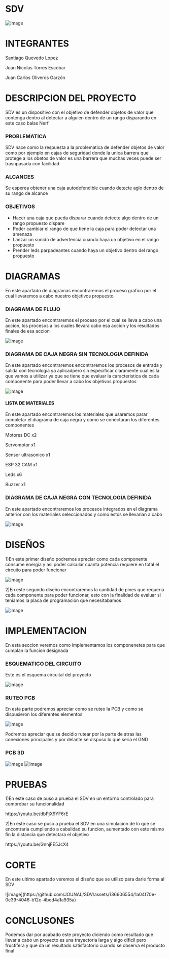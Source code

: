 
# SDV

![image](https://github.com/JOUNAL/SDV/assets/136606554/8c179c0c-4b2d-4853-bded-e1cac7dca3d7)

 

# INTEGRANTES
<p>Santiago Quevedo Lopez</p>
<p>Juan Nicolas Torres Escobar</p>
<p>Juan Carlos Oliveros Garzón</p>

# DESCRIPCION DEL PROYECTO

<p>SDV es un dispositivo con el objetivo de defender objetos de valor que contenga dentro al detectar a alguien dentro de un rango disparando en este caso balas Nerf</p>

<h3>PROBLEMATICA</h3>
<p>SDV nace como la respuesta a la problematica de defender objetos de valor como por ejemplo en cajas de seguridad donde la unica barrera que protege a los obetos de valor es una barrera que muchas veces puede ser trasnpasada con facilidad</p>

<h3>ALCANCES</h3>
<p>Se esperea obtener una caja autodefendible cuando detecte aglo dentro de su rango de alcance</p>

<h3>OBJETIVOS</h3>
<ul>
<li>Hacer una caja que pueda disparar cuando detecte algo dentro de un rango propuesto dispare</li>
<li>Poder cambiar el rango de que tiene la caja para poder detectar una amenaza</li>
<li>Lanzar un sonido de advertencia cuando haya un objetivo en el rango propuesto</li>
<li>Prender leds parpadeantes cuando haya un objetivo dentro del rango propuesto</li>
</ul>

# DIAGRAMAS

<p>En este apartado de diagramas encontraremos el proceso grafico por el cual llevaremos a cabo nuestro objetivos propuesto</p>

<h3>DIAGRAMA DE FLUJO</h3>
<p>En este apartado encontraremos el proceso por el cual se lleva a cabo una accion, los procesos a los cuales llevara cabo esa accion y los resultados finales de esa accion</p>

![image](https://github.com/JOUNAL/SDV/assets/136606554/874d6cea-2944-442f-9cdf-c7139dc15ca6) 

<h3>DIAGRAMA DE CAJA NEGRA SIN TECNOLOGIA DEFINIDA</h3>
<p>En este apartado encontraremos encontraremos los procesos de entrada y salida con tecnologia ya aplicadpero sin especificar claramente cual es la que vamos a utilizar ya que se tiene que evaluar la caracteristica de cada componente para poder llevar a cabo los objetivos propuestos</p>

![image](https://github.com/JOUNAL/SDV/assets/136606554/b9d4f565-b937-4c56-abac-af00bf8cc043)

<h4>LISTA DE MATERIALES</h4>

<p>En este apartado encontraremos los materiales que usaremos parar completar el diagrama de caja negra y como se conectaran los diferentes componentes</p>

<p>Motores DC x2</p>
<p>Servomotor x1</p>
<p>Sensor ultrasonico x1</p>
<p>ESP 32 CAM x1</p>
<p>Leds x6</p>
<p>Buzzer x1</p>

<h3>DIAGRAMA DE CAJA NEGRA CON TECNOLOGIA DEFINIDA</h3>
<p>En este apartado encontraremos los procesos integrados en el diagrama anterior con los materiales seleccionados y como estos se llevarian a cabo</p>

![image](https://github.com/JOUNAL/SDV/assets/136606554/e45863e3-b1d2-4eab-8515-a7d002a74404)

# DISEÑOS


<p>1)En este primer diseño podremos apreciar como cada componente consume energia y asi poder calcular cuanta potencia requiere en total el circuito para poder funcionar</p>

![image](https://github.com/JOUNAL/SDV/assets/136606554/009ad30d-5c0c-4a15-a059-9555bed91aea)

<p>2)En este segundo diseño encontraremos la cantidad de pines que requeria cada componente para poder funcionar, esto con la finalidad de evaluar si teniamos la placa de programacion que necesitabamos</p>

![image](https://github.com/JOUNAL/SDV/assets/136606554/4530e9ac-82c7-4213-983d-6a4c6d52a958)

# IMPLEMENTACION

<p>En esta seccion veremos como implementamos los componenetes para que cumplan la funcion designada</p>

<h3>ESQUEMATICO DEL CIRCUITO</h3>

<p>Este es el esquema circuital del  proyecto</p>

![image](https://github.com/JOUNAL/SDV/assets/136606554/bbc27289-119c-4422-b20b-e6f50a4d8289)

<h3>RUTEO PCB</h3>
<p>En esta parte podremos apreciar como se ruteo la PCB y como se dispusieron los diferentes elementos</p>

![image](https://github.com/JOUNAL/SDV/assets/136606554/4b200ebf-eabd-4a9d-8f48-2fbcdb5d15aa)

<p>Podremos apreciar que se decidio rutear por la parte de atras las conexiones principales y por delante se dispuso lo que seria el GND</p>

<h3>PCB 3D</h3>

![image](https://github.com/JOUNAL/SDV/assets/136606554/b99c30ea-63fb-4a57-ab40-c2e111876a7e)
![image](https://github.com/JOUNAL/SDV/assets/136606554/97dc2817-5a9f-4a06-b431-8bc531a178d3)

# PRUEBAS

<p>1)En este caso de puso a prueba el SDV en un entorno controlado para comprobar su funcionalidad</p>
<p>https://youtu.be/dbPjX9YF6rE</p>

<p>2)En este caso se puso a prueba el SDV en una simulacion de lo que se encontraria cumpliendo a cabalidad su funcion, aumentado con este mismo fin la distancia que detectara el objetivo</p>
<p>https://youtu.be/GnnjFE5JcX4</p>

# CORTE
<p>En este ultimo apartado veremos el diseño que se utilizo para darle forma al SDV</p>
![image](https://github.com/JOUNAL/SDV/assets/136606554/1a04f70e-0e39-4046-b12e-4bed4a1a935a)

# CONCLUSONES
<p>Podemos dar por acabado este proyecto diciendo como resultado que llevar a cabo un proyecto es una trayectoria larga y algo dificil pero fructifera y que da un resultado satisfactorio cuando se observa el producto final</p>

